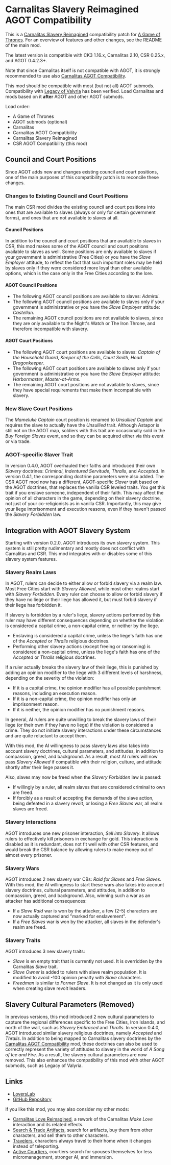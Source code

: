 # Carnalitas Slavery Reimagined AGOT Compatibility

This is a [Carnalitas Slavery Reimagined](https://www.loverslab.com/files/file/25565-carnalitas-slavery-reimagined/) compatibility patch for [A Game of Thrones](https://steamcommunity.com/sharedfiles/filedetails/?id=2887120253). For an overview of features and other changes, see the README of the main mod.

The latest version is compatible with CK3 1.16.x, Carnalitas 2.10, CSR 0.25.x, and AGOT 0.4.2.3+.

Note that since Carnalitas itself is not compatible with AGOT, it is strongly recommended to use also [Carnalitas AGOT Compatibility](https://www.loverslab.com/files/file/32307-carnalitas-agot-compatibility/).

This mod should be compatible with most (but not all) AGOT submods. Compatibility with [Legacy of Valyria](https://steamcommunity.com/sharedfiles/filedetails/?id=3403938445) has been verified. Load Carnalitas and mods based on it **after** AGOT and other AGOT submods.

Load order:

* A Game of Thrones
* AGOT submods (optional)
* Carnalitas
* Carnalitas AGOT Compatibility
* Carnalitas Slavery Reimagined
* CSR AGOT Compatibility (this mod)

## Council and Court Positions

Since AGOT adds new and changes existing council and court positions, one of the main purposes of this compatibility patch is to reconcile these changes.

### Changes to Existing Council and Court Positions

The main CSR mod divides the existing council and court positions into ones that are available to slaves (always or only for certain government forms), and ones that are not available to slaves at all.

#### Council Positions

In addition to the council and court positions that are available to slaves in CSR, this mod makes some of the AGOT council and court positions available to slaves as well. Some positions are only available to slaves if your government is administrative (Free Cities) or you have the *Slave Employer* attitude, to reflect the fact that such important roles may be held by slaves only if they were considered more loyal than other available options, which is the case only in the Free Cities according to the lore.

#### AGOT Council Positions

* The following AGOT council positions are available to slaves: *Admiral*.
* The following AGOT council positions are available to slaves only if your government is administrative or you have the *Slave Employer* attitude: *Castellan*.
* The remaining AGOT council positions are not available to slaves, since they are only available to the Night's Watch or The Iron Throne, and therefore incompatible with slavery.

#### AGOT Court Positions

* The following AGOT court positions are available to slaves: *Captain of the Household Guard*, *Keeper of the Cells*, *Court Smith*, *Head Dragonkeeper*.
* The following AGOT court positions are available to slaves only if your government is administrative or you have the *Slave Employer* attitude: *Harbormaster*, *Master-at-Arms*.
* The remaining AGOT court positions are not available to slaves, since they have special requirements that make them incompatible with slavery.

### New Slave Court Positions

The *Mameluke Captain* court position is renamed to *Unsullied Captain* and requires the slave to actually have the *Unsullied* trait. Although Astapor is still not on the AGOT map, soldiers with this trait are occasionally sold in the *Buy Foreign Slaves* event, and so they can be acquired either via this event or via trade.

### AGOT-specific Slaver Trait

In version 0.4.0, AGOT overhauled their faiths and introduced their own *Slavery* doctrines: *Criminal*, *Indentured Servitude*, *Thralls*, and *Accepted*. In version 0.4.1, the corresponding doctrine parameters were also added. The CSR AGOT mod now has a different, AGOT-specific *Slaver* trait based on the AGOT doctrines, that replaces the vanilla CSR leveled traits. You get this trait if you enslave someone, independent of their faith. This may affect the opinion of all characters in the game, depending on their slavery doctrine, not just of your co-religionists as in vanilla CSR. Importantly, this may give your liege imprisonment and execution reasons, even if they haven't passed the *Slavery Forbidden* law.

## Integration with AGOT Slavery System

Starting with version 0.2.0, AGOT introduces its own slavery system. This system is still pretty rudimentary and mostly does not conflict with Carnalitas and CSR. This mod integrates with or disables some of this slavery system features.

### Slavery Realm Laws

In AGOT, rulers can decide to either allow or forbid slavery via a realm law. Most Free Cities start with *Slavery Allowed*, while most other realms start with *Slavery Forbidden*. Every ruler can choose to allow or forbid slavery if they have no liege or their liege has allowed it, but must forbid slavery if their liege has forbidden it.

If slavery is forbidden by a ruler's liege, slavery actions performed by this ruler may have different consequences depending on whether the violation is considered a capital crime, a non-capital crime, or neither by the liege.

* Enslaving is considered a capital crime, unless the liege's faith has one of the *Accepted* or *Thralls* religious doctrines.
* Performing other slavery actions (except freeing or ransoming) is considered a non-capital crime, unless the liege's faith has one of the *Accepted* or *Thralls* religious doctrines.

If a ruler actually breaks the slavery law of their liege, this is punished by adding an opinion modifier to the liege with 3 different levels of harshness, depending on the severity of the violation:

* If it is a capital crime, the opinion modifier has all possible punishment reasons, including an execution reason.
* If it is a non-capital crime, the opinion modifier has only an imprisonment reason.
* If it is neither, the opinion modifier has no punishment reasons.

In general, AI rulers are quite unwilling to break the slavery laws of their liege (or their own if they have no liege) if the violation is considered a crime. They do not initiate slavery interactions under these circumstances and are quite reluctant to accept them.

With this mod, the AI willingness to pass slavery laws also takes into account slavery doctrines, cultural parameters, and attitudes, in addition to compassion, greed, and background. As a result, most AI rulers will now pass *Slavery Allowed* if compatible with their religion, culture, and attitude shortly after their liege passes it.

Also, slaves may now be freed when the *Slavery Forbidden* law is passed:

* If willingly by a ruler, all realm slaves that are considered criminal to own are freed.
* If forcibly as a result of accepting the demands of the slave action, being defeated in a slavery revolt, or losing a *Free Slaves* war, all realm slaves are freed.

### Slavery Interactions

AGOT introduces one new prisoner interaction, *Sell into Slavery*. It allows rulers to effectively kill prisoners in exchange for gold. This interaction is disabled as it is redundant, does not fit well with other CSR features, and would break the CSR balance by allowing rulers to make money out of almost every prisoner.

### Slavery Wars

AGOT introduces 2 new slavery war CBs: *Raid for Slaves* and *Free Slaves*. With this mod, the AI willingness to start these wars also takes into account slavery doctrines, cultural parameters, and attitudes, in addition to compassion, greed, and background. Also, winning such a war as an attacker has additional consequences:

* If a *Slave Raid* war is won by the attacker, a few (2-5) characters are now actually captured and "marked for enslavement".
* If a *Free Slaves* war is won by the attacker, all slaves in the defender's realm are freed.

### Slavery Traits

AGOT introduces 3 new slavery traits:

* *Slave* is en empty trait that is currently not used. It is overridden by the Carnalitas *Slave* trait.
* *Slave Owner* is added to rulers with slave realm population. It is modified to avoid -100 opinion penalty with *Slave* characters.
* *Freedman* is similar to *Former Slave*. It is not changed as it is only used when creating slave revolt leaders.

## Slavery Cultural Parameters (Removed)

In previous versions, this mod introduced 2 new cultural parameters to capture the regional differences specific to the Free Cities, Iron Islands, and north of the wall, such as *Slavery Embraced* and *Thralls*. In version 0.4.0, AGOT introduced similar slavery religious doctrines, namely *Accepted* and *Thralls*. In addition to being mapped to Carnalitas slavery doctrines by the [Carnalitas AGOT Compatibility](https://www.loverslab.com/files/file/32307-carnalitas-agot-compatibility/) mod, these doctrines can also be used to correctly represent the variety of attitudes to slavery in the world of *A Song of Ice and Fire*. As a result, the slavery cultural parameters are now removed. This also enhances the compatibility of this mod with other AGOT submods, such as Legacy of Valyria.

## Links

* [LoversLab](https://www.loverslab.com/files/file/25565-carnalitas-slavery-reimagined/)
* [GitHub Repository](https://github.com/pharaox/carnalitas_x_agot)

If you like this mod, you may also consider my other mods:

* [Carnalitas Love Reimagined](https://www.loverslab.com/files/file/29200-carnalitas-love-reimagined/), a rework of the Carnalitas *Make Love* interaction and its related effects.
* [Search & Trade Artifacts](https://steamcommunity.com/sharedfiles/filedetails/?id=2962238514), search for artifacts, buy them from other characters, and sell them to other characters.
* [Travelers](https://steamcommunity.com/sharedfiles/filedetails/?id=3082182371), characters always travel to their home when it changes instead of teleporting.
* [Active Courtiers](https://steamcommunity.com/sharedfiles/filedetails/?id=3157170996), courtiers search for spouses themselves for less micromanagement, stronger AI, and immersion.
